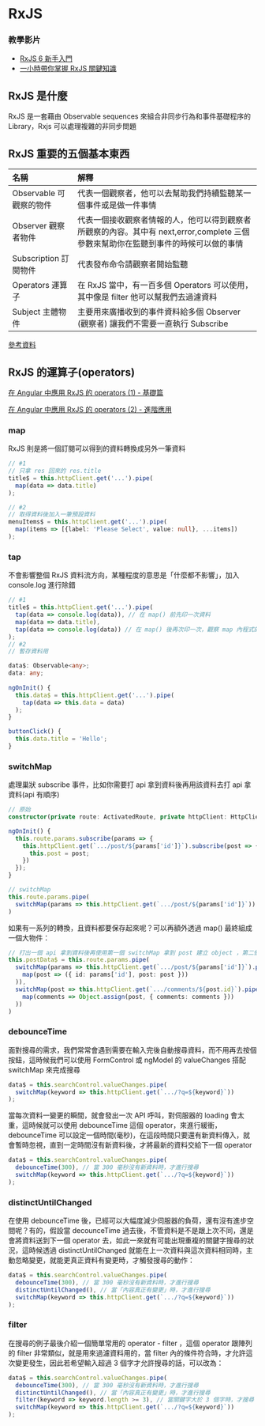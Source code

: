 # RxJS

### 教學影片

+ [RxJS 6 新手入門]
+ [一小時帶你掌握 RxJS 關鍵知識]

## RxJS 是什麼

RxJS 是一套藉由 Observable sequences 來組合非同步行為和事件基礎程序的 Library，Rxjs 可以處理複雜的非同步問題

## RxJS 重要的五個基本東西

| 名稱 | 解釋 |
|:--|:-- |
| Observable 可觀察的物件 | 代表一個觀察者，他可以去幫助我們持續監聽某一個事件或是做一件事情 |
| Observer 觀察者物件 | 代表一個接收觀察者情報的人，他可以得到觀察者所觀察的內容。其中有 next,error,complete 三個參數來幫助你在監聽到事件的時候可以做的事情 |
| Subscription 訂閱物件 | 代表發布命令請觀察者開始監聽 |
| Operators 運算子 | 在 RxJS 當中，有一百多個 Operators 可以使用，其中像是 filter 他可以幫我們去過濾資料 |
| Subject 主體物件 | 主要用來廣播收到的事件資料給多個 Observer (觀察者) 讓我們不需要一直執行 Subscribe |

[參考資料]

## RxJS 的運算子(operators)

[在 Angular 中應用 RxJS 的 operators (1) - 基礎篇]

[在 Angular 中應用 RxJS 的 operators (2) - 進階應用]


### map

RxJS 則是將一個訂閱可以得到的資料轉換成另外一筆資料

```ts
// #1
// 只拿 res 回來的 res.title
title$ = this.httpClient.get('...').pipe(
  map(data => data.title)
);

// #2
// 取得資料後加入一筆預設資料
menuItems$ = this.httpClient.get('...').pipe(
  map(items => [{label: 'Please Select', value: null}, ...items])
);
```

### tap

不會影響整個 RxJS 資料流方向，某種程度的意思是「什麼都不影響」，加入 console.log 進行除錯

```ts
// #1
title$ = this.httpClient.get('...').pipe(
  tap(data => console.log(data)), // 在 map() 前先印一次資料
  map(data => data.title),
  tap(data => console.log(data)) // 在 map() 後再次印一次，觀察 map 內程式的結果
);
// #2
// 暫存資料用

data$: Observable<any>;
data: any;
  
ngOnInit() {
  this.data$ = this.httpClient.get('...').pipe(
    tap(data => this.data = data)
  );
}

buttonClick() {
  this.data.title = 'Hello';
}
```

### switchMap

處理巢狀 subscribe 事件，比如你需要打 api 拿到資料後再用該資料去打 api 拿資料(api 有順序)

```ts
// 原始
constructor(private route: ActivatedRoute, private httpClient: HttpClient) { }

ngOnInit() {
  this.route.params.subscribe(params => {
    this.httpClient.get(`.../post/${params['id']}`).subscribe(post => {
      this.post = post;
    })
  });
}

// switchMap
this.route.params.pipe(
  switchMap(params => this.httpClient.get(`.../post/${params['id']}`))
)

```

如果有一系列的轉換，且資料都要保存起來呢？可以再額外透過 map() 最終組成一個大物件：

```ts
// 打出一個 api 拿到資料後再使用第一個 switchMap 拿到 post 建立 object ，第二個拿到 comments 塞入 object 裡
this.postData$ = this.route.params.pipe(
  switchMap(params => this.httpClient.get(`.../post/${params['id']}`).pipe(
    map(post => ({ id: params['id'], post: post }))
  )),
  switchMap(post => this.httpClient.get(`.../comments/${post.id}`).pipe(
    map(comments => Object.assign(post, { comments: comments }))
  ))
)
```

### debounceTime

面對搜尋的需求，我們常常會遇到需要在輸入完後自動搜尋資料，而不用再去按個按鈕，這時候我們可以使用 FormControl 或 ngModel 的 valueChanges 搭配 switchMap 來完成搜尋

```ts
data$ = this.searchControl.valueChanges.pipe(
  switchMap(keyword => this.httpClient.get(`.../?q=${keyword}`))
);
```

當每次資料一變更的瞬間，就會發出一次 API 呼叫，對伺服器的 loading 會太重，這時候就可以使用 debounceTime 這個 operator，來進行緩衝，debounceTime 可以設定一個時間(毫秒)，在這段時間只要還有新資料傳入，就會暫時忽視，直到一定時間沒有新資料後，才將最新的資料交給下一個 operator

```ts
data$ = this.searchControl.valueChanges.pipe(
  debounceTime(300), // 當 300 毫秒沒有新資料時，才進行搜尋
  switchMap(keyword => this.httpClient.get(`.../?q=${keyword}`))
);
```

### distinctUntilChanged

在使用 debounceTime 後，已經可以大幅度減少伺服器的負荷，還有沒有進步空間呢？有的，假設當 decounceTime 過去後，不管資料是不是跟上次不同，還是會將資料送到下一個 operator 去，如此一來就有可能出現重複的關鍵字搜尋的狀況，這時候透過 distinctUntilChanged 就能在上一次資料與這次資料相同時，主動忽略變更，就能更真正資料有變更時，才觸發搜尋的動作：

```ts
data$ = this.searchControl.valueChanges.pipe(
  debounceTime(300), // 當 300 毫秒沒有新資料時，才進行搜尋
  distinctUntilChanged(), // 當「內容真正有變更」時，才進行搜尋
  switchMap(keyword => this.httpClient.get(`.../?q=${keyword}`))
);
```

### filter

在搜尋的例子最後介紹一個簡單常用的 operator - filter ，這個 operator 跟陣列的 filter 非常類似，就是用來過濾資料用的，當 filter 內的條件符合時，才允許這次變更發生，因此若希望輸入超過 3 個字才允許搜尋的話，可以改為：

```ts
data$ = this.searchControl.valueChanges.pipe(
  debounceTime(300), // 當 300 毫秒沒有新資料時，才進行搜尋
  distinctUntilChanged(), // 當「內容真正有變更」時，才進行搜尋
  filter(keyword => keyword.length >= 3), // 當關鍵字大於 3 個字時，才搜尋
  switchMap(keyword => this.httpClient.get(`.../?q=${keyword}`))
);
```

[RxJS 6 新手入門]: https://www.youtube.com/watch?v=BA1vSZwzkK8
[一小時帶你掌握 RxJS 關鍵知識]: https://www.youtube.com/watch?v=uEL0Fl-uWpc
[參考資料]: https://dotblogs.com.tw/leo_codespace/2017/05/12/133807
[在 Angular 中應用 RxJS 的 operators (1) - 基礎篇]: https://fullstackladder.dev/blog/2018/11/13/mastering-angular-29-angular-with-rxjs-basic/
[在 Angular 中應用 RxJS 的 operators (2) - 進階應用]: https://fullstackladder.dev/blog/2018/11/14/mastering-angular-30-angular-with-rxjs-advanced/
